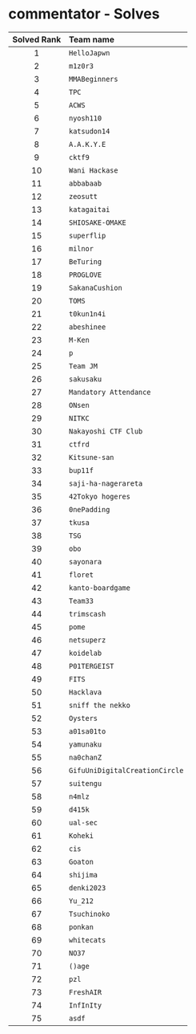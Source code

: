 # commentator - Solves
| Solved Rank | Team name |
|:-----------:|:----------|
| 1 | `HelloJapwn` |
| 2 | `m1z0r3` |
| 3 | `MMABeginners` |
| 4 | `TPC` |
| 5 | `ACWS` |
| 6 | `nyosh110` |
| 7 | `katsudon14` |
| 8 | `A.A.K.Y.E` |
| 9 | `cktf9` |
| 10 | `Wani Hackase` |
| 11 | `abbabaab` |
| 12 | `zeosutt` |
| 13 | `katagaitai` |
| 14 | `SHIOSAKE-OMAKE` |
| 15 | `superflip` |
| 16 | `milnor` |
| 17 | `BeTuring` |
| 18 | `PROGLOVE` |
| 19 | `SakanaCushion` |
| 20 | `TOMS` |
| 21 | `t0kun1n4i` |
| 22 | `abeshinee` |
| 23 | `M-Ken` |
| 24 | `p` |
| 25 | `Team JM` |
| 26 | `sakusaku` |
| 27 | `Mandatory Attendance` |
| 28 | `ONsen` |
| 29 | `NITKC` |
| 30 | `Nakayoshi CTF Club` |
| 31 | `ctfrd` |
| 32 | `Kitsune-san` |
| 33 | `bup11f` |
| 34 | `saji-ha-nagerareta` |
| 35 | `42Tokyo hogeres` |
| 36 | `0nePadding` |
| 37 | `tkusa` |
| 38 | `TSG` |
| 39 | `obo` |
| 40 | `sayonara` |
| 41 | `floret` |
| 42 | `kanto-boardgame` |
| 43 | `Team33` |
| 44 | `trimscash` |
| 45 | `pome` |
| 46 | `netsuperz` |
| 47 | `koidelab` |
| 48 | `P01TERGEIST` |
| 49 | `FITS` |
| 50 | `Hacklava` |
| 51 | `sniff the nekko` |
| 52 | `Oysters` |
| 53 | `a01sa01to` |
| 54 | `yamunaku` |
| 55 | `na0chanZ` |
| 56 | `GifuUniDigitalCreationCircle` |
| 57 | `suitengu` |
| 58 | `n4mlz` |
| 59 | `d415k` |
| 60 | `ual-sec` |
| 61 | `Koheki` |
| 62 | `cis` |
| 63 | `Goaton` |
| 64 | `shijima` |
| 65 | `denki2023` |
| 66 | `Yu_212` |
| 67 | `Tsuchinoko` |
| 68 | `ponkan` |
| 69 | `whitecats` |
| 70 | `NO37` |
| 71 | `()age` |
| 72 | `pzl` |
| 73 | `FreshAIR` |
| 74 | `InfInIty` |
| 75 | `asdf` |